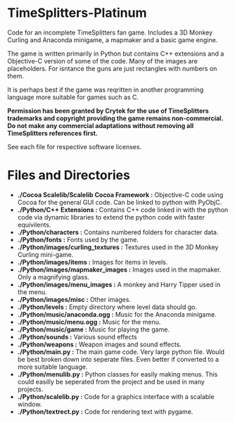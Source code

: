 TimeSplitters-Platinum
======================

Code for an incomplete TimeSplitters fan game. Includes a 3D Monkey Curling and Anaconda minigame, a mapmaker and a basic game engine.

The game is written primarily in Python but contains C++ extensions and a Objective-C version of some of the code. Many of the images are placeholders. For isntance the guns are just rectangles with numbers on them.

It is perhaps best if the game was reqritten in another programming language more suitable for games such as C.

**Permission has been granted by Crytek for the use of TimeSplitters trademarks and copyright providing the game remains non-commercial. Do not make any commercial adaptations without removing all TimeSplitters references first.**

See each file for respective software licenses.

Files and Directories
=====================

* __./Cocoa Scalelib/Scalelib Cocoa Framework :__ Objective-C code using Cocoa for the general GUI code. Can be linked to python with PyObjC.
* __./Python/C++ Extensions :__ Contains C++ code linked in with the python code via dynamic libraries to extend the python code with faster equivilents.
* __./Python/characters :__ Contains numbered folders for character data.
* __./Python/fonts :__ Fonts used by the game.
* __./Python/images/curling_textures :__ Textures used in the 3D Monkey Curling mini-game.
* __./Python/images/items :__ Images for items in levels.
* __./Python/images/mapmaker_images :__ Images used in the mapmaker. Only a magnifying glass.
* __./Python/images/menu_images :__ A monkey and Harry Tipper used in the menu.
* __./Python/images/misc :__ Other images.
* __./Python/levels :__ Empty directory where level data should go.
* __./Python/music/anaconda.ogg :__ Music for the Anaconda minigame.
* __./Python/music/menu.ogg :__ Music for the menu.
* __./Python/music/game :__ Music for playing the game.
* __./Python/sounds :__ Various sound effects
* __./Python/weapons :__ Weapon images and sound effects.
* __./Python/main.py :__ The main game code. Very large python file. Would be best broken down into seperate files. Even better if converted to a more suitable language.
* __./Python/menulib.py :__ Python classes for easily making menus. This could easilly be seperated from the project and be used in many projects.
* __./Python/scalelib.py :__ Code for a graphics interface with a scalable window.
* __./Python/textrect.py :__ Code for rendering text with pygame.